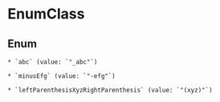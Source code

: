 
# EnumClass

## Enum


    * `abc` (value: `"_abc"`)

    * `minusEfg` (value: `"-efg"`)

    * `leftParenthesisXyzRightParenthesis` (value: `"(xyz)"`)



